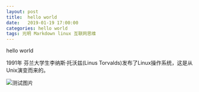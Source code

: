 ```yaml
---
layout: post
title:  hello world
date:   2019-01-19 17:00:00
categories: hello world
tags: 光明 Markdown linux 互联网思维
---
```

hello world

1991年 芬兰大学生李纳斯·托沃兹(Linus Torvalds)发布了Linux操作系统，这是从Unix演变而来的。





![测试图片](https://wx2.sinaimg.cn/mw690/64945e3dly1fze86wu9mxj20dc45bdv0.jpg)





